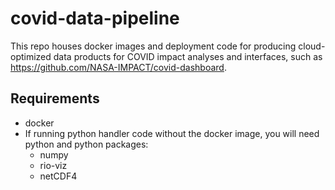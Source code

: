 # covid-data-pipeline

This repo houses docker images and deployment code for producing cloud-optimized
data products for COVID impact analyses and interfaces, such as
https://github.com/NASA-IMPACT/covid-dashboard.

## Requirements

* docker
* If running python handler code without the docker image, you will need python and python packages:
  * numpy
  * rio-viz
  * netCDF4

